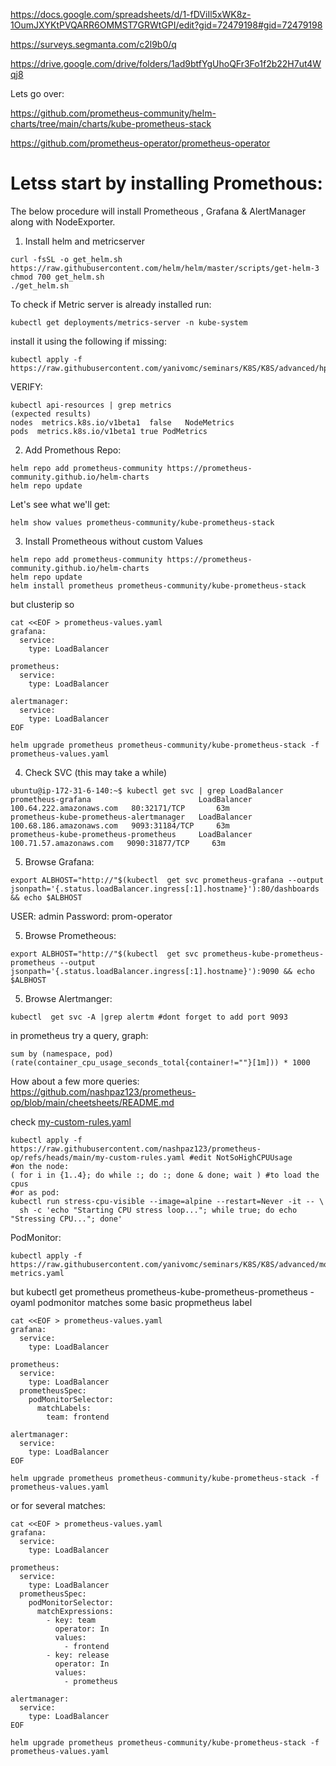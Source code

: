 https://docs.google.com/spreadsheets/d/1-fDViIl5xWK8z-1OumJXYKtPVQARR6OMMST7GRWtGPI/edit?gid=72479198#gid=72479198

https://surveys.segmanta.com/c2l9b0/q

https://drive.google.com/drive/folders/1ad9btfYgUhoQFr3Fo1f2b22H7ut4Wqj8

Lets go over:

https://github.com/prometheus-community/helm-charts/tree/main/charts/kube-prometheus-stack

https://github.com/prometheus-operator/prometheus-operator

# Letss start by installing Promethous:
The below procedure will install Prometheous , Grafana & AlertManager along with NodeExporter.


1. Install helm and metricserver
~~~
curl -fsSL -o get_helm.sh https://raw.githubusercontent.com/helm/helm/master/scripts/get-helm-3
chmod 700 get_helm.sh
./get_helm.sh
~~~
To check if Metric server is already installed run:
~~~
kubectl get deployments/metrics-server -n kube-system
~~~
install it using the following if missing:
~~~
kubectl apply -f https://raw.githubusercontent.com/yanivomc/seminars/K8S/K8S/advanced/hpa/metricserver/components.yaml
~~~
VERIFY:
~~~
kubectl api-resources | grep metrics
(expected results)
nodes  metrics.k8s.io/v1beta1  false   NodeMetrics
pods  metrics.k8s.io/v1beta1 true PodMetrics

~~~
2. Add Promethous Repo:
~~~
helm repo add prometheus-community https://prometheus-community.github.io/helm-charts
helm repo update
~~~
Let's see what we'll get:
~~~
helm show values prometheus-community/kube-prometheus-stack
~~~
3. Install Prometheous without custom Values

~~~
helm repo add prometheus-community https://prometheus-community.github.io/helm-charts
helm repo update
helm install prometheus prometheus-community/kube-prometheus-stack 
~~~

but clusterip so

~~~
cat <<EOF > prometheus-values.yaml
grafana:
  service:
    type: LoadBalancer

prometheus:
  service:
    type: LoadBalancer

alertmanager:
  service:
    type: LoadBalancer
EOF

helm upgrade prometheus prometheus-community/kube-prometheus-stack -f prometheus-values.yaml
~~~

4. Check SVC (this may take a while)
~~~
ubuntu@ip-172-31-6-140:~$ kubectl get svc | grep LoadBalancer
prometheus-grafana                        LoadBalancer   100.64.222.amazonaws.com   80:32171/TCP       63m
prometheus-kube-prometheus-alertmanager   LoadBalancer   100.68.186.amazonaws.com   9093:31184/TCP     63m
prometheus-kube-prometheus-prometheus     LoadBalancer   100.71.57.amazonaws.com   9090:31877/TCP     63m
~~~

5. Browse Grafana:
~~~
export ALBHOST="http://"$(kubectl  get svc prometheus-grafana --output jsonpath='{.status.loadBalancer.ingress[:1].hostname}'):80/dashboards && echo $ALBHOST
~~~

USER: admin Password: prom-operator

5. Browse Prometheous:
~~~
export ALBHOST="http://"$(kubectl  get svc prometheus-kube-prometheus-prometheus --output jsonpath='{.status.loadBalancer.ingress[:1].hostname}'):9090 && echo $ALBHOST
~~~

5. Browse Alertmanger:
~~~
kubectl  get svc -A |grep alertm #dont forget to add port 9093
~~~

in prometheus try a query, graph:
~~~
sum by (namespace, pod) (rate(container_cpu_usage_seconds_total{container!=""}[1m])) * 1000
~~~
How about a few more queries: https://github.com/nashpaz123/prometheus-op/blob/main/cheetsheets/README.md 

check [my-custom-rules.yaml](https://raw.githubusercontent.com/nashpaz123/prometheus-op/refs/heads/main/my-custom-rules.yaml)
~~~
kubectl apply -f https://raw.githubusercontent.com/nashpaz123/prometheus-op/refs/heads/main/my-custom-rules.yaml #edit NotSoHighCPUUsage
#on the node:
( for i in {1..4}; do while :; do :; done & done; wait ) #to load the cpus
#or as pod:
kubectl run stress-cpu-visible --image=alpine --restart=Never -it -- \
  sh -c 'echo "Starting CPU stress loop..."; while true; do echo "Stressing CPU..."; done'
~~~

 PodMonitor:
~~~
kubectl apply -f https://raw.githubusercontent.com/yanivomc/seminars/K8S/K8S/advanced/monitoring/examples/pod-metrics.yaml
~~~

but kubectl get prometheus prometheus-kube-prometheus-prometheus -oyaml podmonitor matches some basic propmetheus label
~~~
cat <<EOF > prometheus-values.yaml
grafana:
  service:
    type: LoadBalancer

prometheus:
  service:
    type: LoadBalancer
  prometheusSpec:
    podMonitorSelector:
      matchLabels:
        team: frontend

alertmanager:
  service:
    type: LoadBalancer
EOF

helm upgrade prometheus prometheus-community/kube-prometheus-stack -f prometheus-values.yaml
~~~

or for several matches:
~~~
cat <<EOF > prometheus-values.yaml
grafana:
  service:
    type: LoadBalancer

prometheus:
  service:
    type: LoadBalancer
  prometheusSpec:
    podMonitorSelector:
      matchExpressions:
        - key: team
          operator: In
          values:
            - frontend
        - key: release
          operator: In
          values:
            - prometheus

alertmanager:
  service:
    type: LoadBalancer
EOF

helm upgrade prometheus prometheus-community/kube-prometheus-stack -f prometheus-values.yaml

~~~
